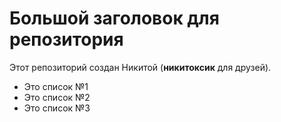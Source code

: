 # Большой заголовок для репозитория
Этот репозиторий создан Никитой (**никитоксик** для друзей).

- Это список №1
- Это список №2
- Это список №3
